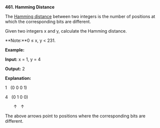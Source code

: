 **461. Hamming Distance**

The [Hamming distance](https://en.wikipedia.org/wiki/Hamming_distance) between two integers is the number of positions at which the corresponding bits are different.

Given two integers x and y, calculate the Hamming distance.

**Note:**0 ≤ x, y &lt; 231.

**Example:**

**Input:** x = 1, y = 4

**Output:** 2

**Explanation:**

1   (0 0 0 1)

4   (0 1 0 0)

       ↑   ↑

The above arrows point to positions where the corresponding bits are different.
